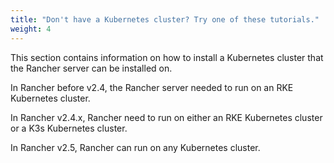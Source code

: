 ```yaml
---
title: "Don't have a Kubernetes cluster? Try one of these tutorials."
weight: 4
---
```


This section contains information on how to install a Kubernetes cluster that the Rancher server can be installed on.

In Rancher before v2.4, the Rancher server needed to run on an RKE Kubernetes cluster.

In Rancher v2.4.x, Rancher need to run on either an RKE Kubernetes cluster or a K3s Kubernetes cluster.

In Rancher v2.5, Rancher can run on any Kubernetes cluster.